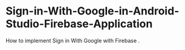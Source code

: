 # Sign-in-With-Google-in-Android-Studio-Firebase-Application
How to implement Sign in With Google with Firebase .
